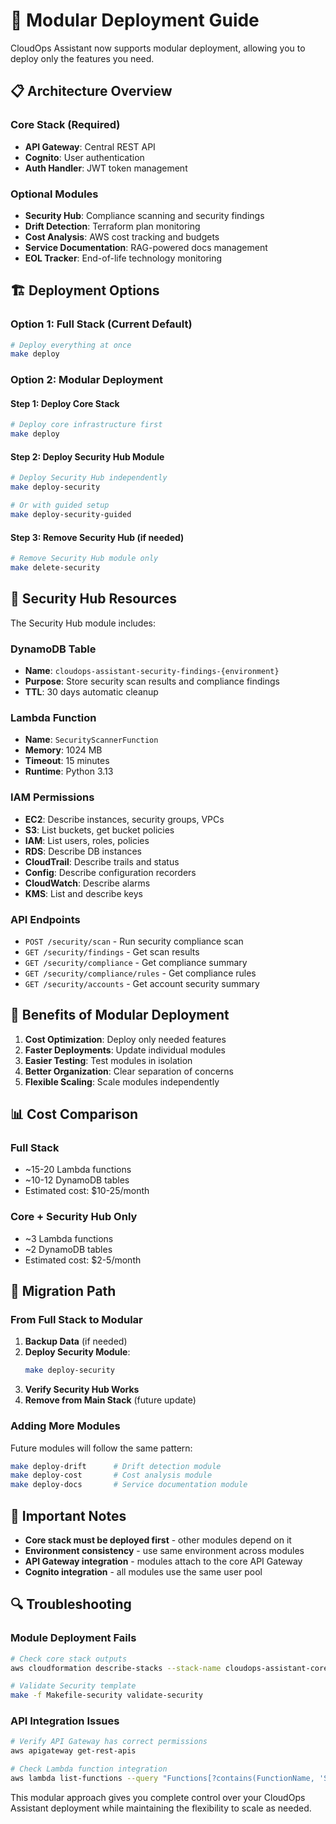 # 🚀 Modular Deployment Guide

CloudOps Assistant now supports modular deployment, allowing you to deploy only the features you need.

## 📋 Architecture Overview

### Core Stack (Required)
- **API Gateway**: Central REST API
- **Cognito**: User authentication
- **Auth Handler**: JWT token management

### Optional Modules
- **Security Hub**: Compliance scanning and security findings
- **Drift Detection**: Terraform plan monitoring
- **Cost Analysis**: AWS cost tracking and budgets
- **Service Documentation**: RAG-powered docs management
- **EOL Tracker**: End-of-life technology monitoring

## 🏗️ Deployment Options

### Option 1: Full Stack (Current Default)
```bash
# Deploy everything at once
make deploy
```

### Option 2: Modular Deployment

#### Step 1: Deploy Core Stack
```bash
# Deploy core infrastructure first
make deploy
```

#### Step 2: Deploy Security Hub Module
```bash
# Deploy Security Hub independently
make deploy-security

# Or with guided setup
make deploy-security-guided
```

#### Step 3: Remove Security Hub (if needed)
```bash
# Remove Security Hub module only
make delete-security
```

## 🔧 Security Hub Resources

The Security Hub module includes:

### DynamoDB Table
- **Name**: `cloudops-assistant-security-findings-{environment}`
- **Purpose**: Store security scan results and compliance findings
- **TTL**: 30 days automatic cleanup

### Lambda Function
- **Name**: `SecurityScannerFunction`
- **Memory**: 1024 MB
- **Timeout**: 15 minutes
- **Runtime**: Python 3.13

### IAM Permissions
- **EC2**: Describe instances, security groups, VPCs
- **S3**: List buckets, get bucket policies
- **IAM**: List users, roles, policies
- **RDS**: Describe DB instances
- **CloudTrail**: Describe trails and status
- **Config**: Describe configuration recorders
- **CloudWatch**: Describe alarms
- **KMS**: List and describe keys

### API Endpoints
- `POST /security/scan` - Run security compliance scan
- `GET /security/findings` - Get scan results
- `GET /security/compliance` - Get compliance summary
- `GET /security/compliance/rules` - Get compliance rules
- `GET /security/accounts` - Get account security summary

## 🎯 Benefits of Modular Deployment

1. **Cost Optimization**: Deploy only needed features
2. **Faster Deployments**: Update individual modules
3. **Easier Testing**: Test modules in isolation
4. **Better Organization**: Clear separation of concerns
5. **Flexible Scaling**: Scale modules independently

## 📊 Cost Comparison

### Full Stack
- ~15-20 Lambda functions
- ~10-12 DynamoDB tables
- Estimated cost: $10-25/month

### Core + Security Hub Only
- ~3 Lambda functions
- ~2 DynamoDB tables
- Estimated cost: $2-5/month

## 🔄 Migration Path

### From Full Stack to Modular

1. **Backup Data** (if needed)
2. **Deploy Security Module**:
   ```bash
   make deploy-security
   ```
3. **Verify Security Hub Works**
4. **Remove from Main Stack** (future update)

### Adding More Modules

Future modules will follow the same pattern:
```bash
make deploy-drift      # Drift detection module
make deploy-cost       # Cost analysis module
make deploy-docs       # Service documentation module
```

## 🚨 Important Notes

- **Core stack must be deployed first** - other modules depend on it
- **Environment consistency** - use same environment across modules
- **API Gateway integration** - modules attach to the core API Gateway
- **Cognito integration** - all modules use the same user pool

## 🔍 Troubleshooting

### Module Deployment Fails
```bash
# Check core stack outputs
aws cloudformation describe-stacks --stack-name cloudops-assistant-core-dev

# Validate Security template
make -f Makefile-security validate-security
```

### API Integration Issues
```bash
# Verify API Gateway has correct permissions
aws apigateway get-rest-apis

# Check Lambda function integration
aws lambda list-functions --query "Functions[?contains(FunctionName, 'Security')]"
```

This modular approach gives you complete control over your CloudOps Assistant deployment while maintaining the flexibility to scale as needed.
